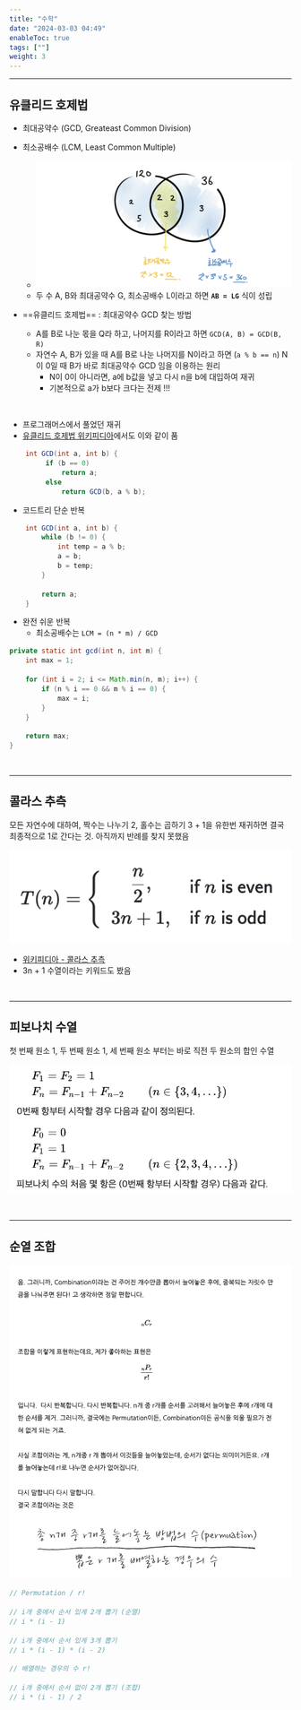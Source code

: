 ```yaml
---
title: "수학"
date: "2024-03-03 04:49"
enableToc: true
tags: [""]
weight: 3
---
```


<hr>

## 유클리드 호제법

- 최대공약수 (GCD, Greateast Common Division)
- 최소공배수 (LCM, Least Common Multiple)
	- ![](brain/image/PS-22.png)
	- 두 수 A, B와 최대공약수 G, 최소공배수 L이라고 하면 **`AB = LG`** 식이 성립

- ==유클리드 호제법== : 최대공약수 GCD 찾는 방법
	- A를 B로 나눈 몫을 Q라 하고, 나머지를 R이라고 하면 `GCD(A, B) = GCD(B, R)`
	- 자연수 A, B가 있을 때 A를 B로 나눈 나머지를 N이라고 하면 (`a % b == n`) N이 0일 때 B가 바로 최대공약수 GCD 임을 이용하는 원리
		- N이 0이 아니라면, a에 b값을 넣고 다시 n을 b에 대입하여 재귀
		- 기본적으로 a가 b보다 크다는 전제 !!!

<br>

- 프로그래머스에서 풀었던 재귀
- <a href='https://ko.wikipedia.org/wiki/%EC%9C%A0%ED%81%B4%EB%A6%AC%EB%93%9C_%ED%98%B8%EC%A0%9C%EB%B2%95' target='_blank'>유클리드 호제법 위키피디아</a>에서도 이와 같이 품

```java
    int GCD(int a, int b) {
         if (b == 0)
             return a;
         else
             return GCD(b, a % b);
```

- 코드트리 단순 반복

```java
    int GCD(int a, int b) {
        while (b != 0) {
            int temp = a % b;
            a = b;
            b = temp;
        }
        
        return a;
    }
```

- 완전 쉬운 반복
	- 최소공배수는 `LCM = (n * m) / GCD`

```java
private static int gcd(int n, int m) {
	int max = 1;

	for (int i = 2; i <= Math.min(n, m); i++) {
		if (n % i == 0 && m % i == 0) {
			max = i;
		}
	}

	return max;
}
```



<br>

<hr>

## 콜라스 추측

모든 자연수에 대하여, 짝수는 나누기 2, 홀수는 곱하기 3 + 1을 유한번 재귀하면 결국 최종적으로 1로 간다는 것. 아직까지 반례를 찾지 못했음

![](brain/image/math-1.png)

- <a href='https://namu.wiki/w/%EC%BD%9C%EB%9D%BC%EC%B8%A0%20%EC%B6%94%EC%B8%A1' target='_blank'>위키피디아 - 콜라스 추측</a>
- 3n + 1 수열이라는 키워드도 봤음

<br>

<hr>

## 피보나치 수열

첫 번째 원소 1, 두 번째 원소 1, 세 번째 원소 부터는 바로 직전 두 원소의 합인 수열

![](brain/image/math-2.png)

<br>

<hr>

## 순열 조합

![](brain/image/math-3.png)


```java
// Permutation / r!

// i개 중에서 순서 있게 2개 뽑기 (순열)
// i * (i - 1)

// i개 중에서 순서 있게 3개 뽑기
// i * (i - 1) * (i - 2)

// 배열하는 경우의 수 r!

// i개 중에서 순서 없이 2개 뽑기 (조합)
// i * (i - 1) / 2
```
